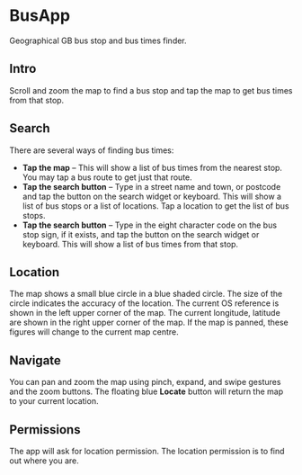 # BusApp

Geographical GB bus stop and bus times finder.

## Intro
Scroll and zoom the map to find a bus stop and tap the map to get bus
times from that stop.

## Search
There are several ways of finding bus times:

 * **Tap the map** &ndash; This will show a list of bus times from the
    nearest stop. You may tap a bus route to get just that route.
 * **Tap the search button** &ndash; Type in a street name and town,
    or postcode and tap the button on the search widget or
    keyboard. This will show a list of bus stops or a list of
    locations. Tap a location to get the list of bus stops.
 * **Tap the search button** &ndash; Type in the eight character code
    on the bus stop sign, if it exists, and tap the button on the
    search widget or keyboard. This will show a list of bus times from
    that stop.

## Location
The map shows a small blue circle in a blue shaded circle. The size of
the circle indicates the accuracy of the location. The current OS
reference is shown in the left upper corner of the map. The current
longitude, latitude are shown in the right upper corner of the map. If
the map is panned, these figures will change to the current map
centre.

## Navigate
You can pan and zoom the map using pinch, expand, and swipe gestures
and the zoom buttons. The floating blue **Locate** button will return
the map to your current location.

## Permissions
The app will ask for location permission. The location permission is
to find out where you are.
